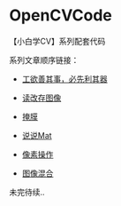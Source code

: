 # OpenCVCode
【小白学CV】系列配套代码

系列文章顺序链接：
- [工欲善其事，必先利其器](https://mp.weixin.qq.com/s?__biz=Mzg5MTAwNDE3NQ==&mid=2247483681&idx=1&sn=e33f2ad24906f3ae09e041890d99bf7c&chksm=cfd2b541f8a53c57ea5bb701945285e6bf6b34a42885f9d7c71697b12477168a82e67cb46a2d&mpshare=1&scene=23&srcid=0826dqxCb7V83FAADttJ7fv1#rd)

- [读改存图像](https://mp.weixin.qq.com/s?__biz=Mzg5MTAwNDE3NQ==&mid=2247483688&idx=1&sn=410d3b88fa9ed0722e2d9a3b71a62d0d&chksm=cfd2b548f8a53c5ef8f86640760a95704f46e14d0a550b805c60ee7c091000fb6f240c0bc170&mpshare=1&scene=23&srcid=0826EOIaiy1poEpzc072pp5I#rd)

- [掩膜](https://mp.weixin.qq.com/s?__biz=Mzg5MTAwNDE3NQ==&mid=2247483700&idx=1&sn=4e259bff434bc55c575ad067aa0d234d&chksm=cfd2b554f8a53c42fab3e00f1c12f56558ebdd0b07b850266d9f6dbed17c80533dc9b63d1f25&token=1033029533&lang=zh_CN#rd)

- [说说Mat](https://mp.weixin.qq.com/s?__biz=Mzg5MTAwNDE3NQ==&mid=2247483709&idx=1&sn=456cbf1977406652789ad69b2616a251&chksm=cfd2b55df8a53c4b6bc708d2e35d8b595aa3da00a66120c313323a796c8ccea9241e6e98ed44&token=1158793559&lang=zh_CN#rd)

- [像素操作](https://mp.weixin.qq.com/s?__biz=Mzg5MTAwNDE3NQ==&mid=2247483715&idx=1&sn=c4eab9208c21259dbc8c098e741ef477&chksm=cfd2b523f8a53c35c3cb142d42a7808fba2f3799af78129e296b8c54e98e32d1461cc395ee37&token=1158793559&lang=zh_CN#rd)

- [图像混合](https://mp.weixin.qq.com/s?__biz=Mzg5MTAwNDE3NQ==&mid=2247483726&idx=1&sn=9d4a5abf044fe78b89ddd5c1a921d3e2&chksm=cfd2b52ef8a53c382e5a8b17bad36de2a164b4a248437ab2e88f7b9347c7c80aead2269e24fc&token=525738827&lang=zh_CN#rd)

未完待续..
